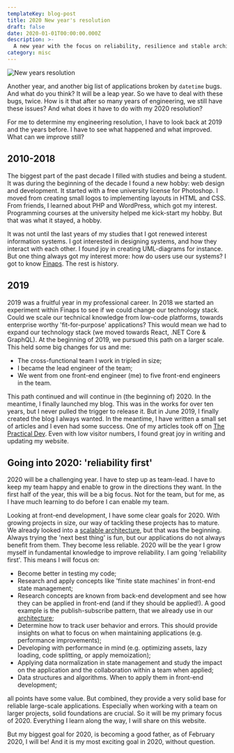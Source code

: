 ```yaml
---
templateKey: blog-post
title: 2020 New year's resolution
draft: false
date: 2020-01-01T00:00:00.000Z
description: >-
  A new year with the focus on reliability, resilience and stable architecture.
category: misc
---
```


![New years resolution](/img/new-years-resolution.png 'New years resolution')

Another year, and another big list of applications broken by `datetime` bugs. And what do you think? It will be a leap year. So we have to deal with these bugs, twice. How is it that after so many years of engineering, we still have these issues? And what does it have to do with my 2020 resolution?

For me to determine my engineering resolution, I have to look back at 2019 and the years before. I have to see what happened and what improved. What can we improve still?

## 2010-2018

The biggest part of the past decade I filled with studies and being a student. It was during the beginning of the decade I found a new hobby: web design and development. It started with a free university license for Photoshop. I moved from creating small logos to implementing layouts in HTML and CSS. From friends, I learned about PHP and WordPress, which got my interest. Programming courses at the university helped me kick-start my hobby. But that was what it stayed, a hobby.

It was not until the last years of my studies that I got renewed interest information systems. I got interested in designing systems, and how they interact with each other. I found joy in creating UML-diagrams for instance. But one thing always got my interest more: how do users use our systems? I got to know [Finaps](https://finaps.nl). The rest is history.

## 2019

2019 was a fruitful year in my professional career. In 2018 we started an experiment within Finaps to see if we could change our technology stack. Could we scale our technical knowledge from low-code platforms, towards enterprise worthy 'fit-for-purpose' applications? This would mean we had to expand our technology stack (we moved towards React, .NET Core & GraphQL). At the beginning of 2019, we pursued this path on a larger scale. This held some big changes for us and me:

- The cross-functional team I work in tripled in size;
- I became the lead engineer of the team;
- We went from one front-end engineer (me) to five front-end engineers in the team.

This path continued and will continue in (the beginning of) 2020. In the meantime, I finally launched my blog. This was in the works for over ten years, but I never pulled the trigger to release it. But in June 2019, I finally created the blog I always wanted. In the meantime, I have written a small set of articles and I even had some success. One of my articles took off on [The Practical Dev](https://dev.to/vycke/how-to-create-a-scalable-and-maintainable-front-end-architecture-4f47). Even with low visitor numbers, I found great joy in writing and updating my website.

## Going into 2020: 'reliability first'

2020 will be a challenging year. I have to step up as team-lead. I have to keep my team happy and enable to grow in the directions they want. In the first half of the year, this will be a big focus. Not for the team, but for me, as I have much learning to do before I can enable my team.

Looking at front-end development, I have some clear goals for 2020. With growing projects in size, our way of tackling these projects has to mature. We already looked into a [scalable architecture](https://kevtiq.dev/blog/scalable-front-end-architecture/), but that was the beginning. Always trying the 'next best thing' is fun, but our applications do not always benefit from them. They become less reliable. 2020 will be the year I grow myself in fundamental knowledge to improve reliability. I am going 'reliability first'. This means I will focus on:

- Become better in testing my code;
- Research and apply concepts like 'finite state machines' in front-end state management;
- Research concepts are known from back-end development and see how they can be applied in front-end (and if they should be applied!). A good example is the publish-subscribe pattern, that we already use in our [architecture](https://kevtiq.dev/blog/scalable-front-end-architecture/);
- Determine how to track user behavior and errors. This should provide insights on what to focus on when maintaining applications (e.g. performance improvements);
- Developing with performance in mind (e.g. optimizing assets, lazy loading, code splitting, or apply memoization);
- Applying data normalization in state management and study the impact on the application and the collaboration within a team when applied;
- Data structures and algorithms. When to apply them in front-end development;

all points have some value. But combined, they provide a very solid base for reliable large-scale applications. Especially when working with a team on larger projects, solid foundations are crucial. So it will be my primary focus of 2020. Everything I learn along the way, I will share on this website.

But my biggest goal for 2020, is becoming a good father, as of February 2020, I will be! And it is my most exciting goal in 2020, without question.
